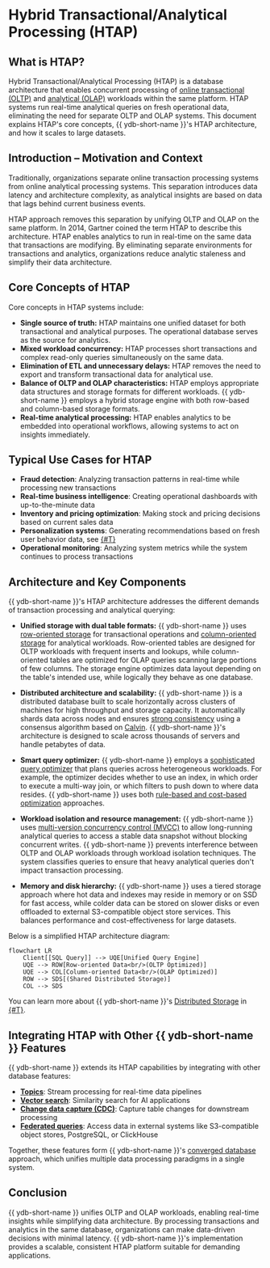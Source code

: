 # Hybrid Transactional/Analytical Processing (HTAP)

## What is HTAP?

Hybrid Transactional/Analytical Processing (HTAP) is a database architecture that enables concurrent processing of [online transactional (OLTP)](https://en.wikipedia.org/wiki/Online_transaction_processing) and [analytical (OLAP)](https://en.wikipedia.org/wiki/Online_analytical_processing) workloads within the same platform. HTAP systems run real-time analytical queries on fresh operational data, eliminating the need for separate OLTP and OLAP systems. This document explains HTAP's core concepts, {{ ydb-short-name }}'s HTAP architecture, and how it scales to large datasets.

## Introduction – Motivation and Context

Traditionally, organizations separate online transaction processing systems from online analytical processing systems. This separation introduces data latency and architecture complexity, as analytical insights are based on data that lags behind current business events.

HTAP approach removes this separation by unifying OLTP and OLAP on the same platform. In 2014, Gartner coined the term HTAP to describe this architecture. HTAP enables analytics to run in real-time on the same data that transactions are modifying. By eliminating separate environments for transactions and analytics, organizations reduce analytic staleness and simplify their data architecture.

## Core Concepts of HTAP

Core concepts in HTAP systems include:

- **Single source of truth:** HTAP maintains one unified dataset for both transactional and analytical purposes. The operational database serves as the source for analytics.
- **Mixed workload concurrency:** HTAP processes short transactions and complex read-only queries simultaneously on the same data.
- **Elimination of ETL and unnecessary delays:** HTAP removes the need to export and transform transactional data for analytical use.
- **Balance of OLTP and OLAP characteristics:** HTAP employs appropriate data structures and storage formats for different workloads. {{ ydb-short-name }} employs a hybrid storage engine with both row-based and column-based storage formats.
- **Real-time analytical processing:** HTAP enables analytics to be embedded into operational workflows, allowing systems to act on insights immediately.

## Typical Use Cases for HTAP

- **Fraud detection**: Analyzing transaction patterns in real-time while processing new transactions
- **Real-time business intelligence**: Creating operational dashboards with up-to-the-minute data
- **Inventory and pricing optimization**: Making stock and pricing decisions based on current sales data
- **Personalization systems**: Generating recommendations based on fresh user behavior data, see [{#T}](rag.md)
- **Operational monitoring**: Analyzing system metrics while the system continues to process transactions

## Architecture and Key Components

{{ ydb-short-name }}'s HTAP architecture addresses the different demands of transaction processing and analytical querying:

- **Unified storage with dual table formats:** {{ ydb-short-name }} uses [row-oriented storage](./datamodel/table.md#row-oriented-tables) for transactional operations and [column-oriented storage](./datamodel/table.md#column-oriented-tables) for analytical workloads. Row-oriented tables are designed for OLTP workloads with frequent inserts and lookups, while column-oriented tables are optimized for OLAP queries scanning large portions of few columns. The storage engine optimizes data layout depending on the table's intended use, while logically they behave as one database.

- **Distributed architecture and scalability:** {{ ydb-short-name }} is a distributed database built to scale horizontally across clusters of machines for high throughput and storage capacity. It automatically shards data across nodes and ensures [strong consistency](distributed-sql.md) using a consensus algorithm based on [Calvin](https://cs.yale.edu/homes/yu-ren/Calvin_Sigmod12.pdf). {{ ydb-short-name }}'s architecture is designed to scale across thousands of servers and handle petabytes of data.

- **Smart query optimizer:** {{ ydb-short-name }} employs a [sophisticated query optimizer](optimizer.md) that plans queries across heterogeneous workloads. For example, the optimizer decides whether to use an index, in which order to execute a multi-way join, or which filters to push down to where data resides. {{ ydb-short-name }} uses both [rule-based and cost-based optimization](optimizer.md) approaches.

- **Workload isolation and resource management:** {{ ydb-short-name }} uses [multi-version concurrency control (MVCC)](mvcc.md) to allow long-running analytical queries to access a stable data snapshot without blocking concurrent writes. {{ ydb-short-name }} prevents interference between OLTP and OLAP workloads through workload isolation techniques. The system classifies queries to ensure that heavy analytical queries don't impact transaction processing.

- **Memory and disk hierarchy:** {{ ydb-short-name }} uses a tiered storage approach where hot data and indexes may reside in memory or on SSD for fast access, while colder data can be stored on slower disks or even offloaded to external S3-compatible object store services. This balances performance and cost-effectiveness for large datasets.

Below is a simplified HTAP architecture diagram:

```mermaid
flowchart LR
    Client[[SQL Query]] --> UQE[Unified Query Engine]
    UQE --> ROW[Row-oriented Data<br/>(OLTP Optimized)]
    UQE --> COL[Column-oriented Data<br/>(OLAP Optimized)]
    ROW --> SDS[(Shared Distributed Storage)]
    COL --> SDS
```

You can learn more about {{ ydb-short-name }}'s [Distributed Storage](glossary.md#distributed-storage) in [{#T}](topology.md).


## Integrating HTAP with Other {{ ydb-short-name }} Features

{{ ydb-short-name }} extends its HTAP capabilities by integrating with other database features:

- **[Topics](topic.md)**: Stream processing for real-time data pipelines
- **[Vector search](vector_search.md)**: Similarity search for AI applications
- **[Change data capture (CDC)](cdc.md)**: Capture table changes for downstream processing
- **[Federated queries](federated_query/index.md)**: Access data in external systems like S3-compatible object stores, PostgreSQL, or ClickHouse

Together, these features form {{ ydb-short-name }}'s [converged database](converged-database.md) approach, which unifies multiple data processing paradigms in a single system.

## Conclusion

{{ ydb-short-name }} unifies OLTP and OLAP workloads, enabling real-time insights while simplifying data architecture. By processing transactions and analytics in the same database, organizations can make data-driven decisions with minimal latency. {{ ydb-short-name }}'s implementation provides a scalable, consistent HTAP platform suitable for demanding applications.